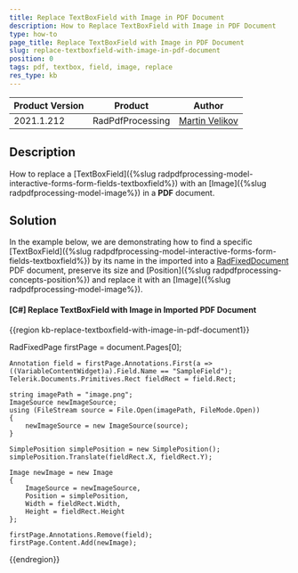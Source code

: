 ```yaml
---
title: Replace TextBoxField with Image in PDF Document
description: How to Replace TextBoxField with Image in PDF Document
type: how-to
page_title: Replace TextBoxField with Image in PDF Document
slug: replace-textboxfield-with-image-in-pdf-document
position: 0
tags: pdf, textbox, field, image, replace
res_type: kb
---
```


<table>
<thead>
	<tr>
		<th>Product Version</th>
		<th>Product</th>
		<th>Author</th>
	</tr>
</thead>
<tbody>
	<tr>
		<td>2021.1.212</td>
		<td>RadPdfProcessing</td>
		<td><a href="https://www.telerik.com/blogs/author/martin-velikov">Martin Velikov</a></td>
	</tr>
</tbody>
</table>

## Description

How to replace a [TextBoxField]({%slug radpdfprocessing-model-interactive-forms-form-fields-textboxfield%}) with an [Image]({%slug radpdfprocessing-model-image%}) in a **PDF** document.

## Solution

In the example below, we are demonstrating how to find a specific [TextBoxField]({%slug radpdfprocessing-model-interactive-forms-form-fields-textboxfield%}) by its name in the imported into a [RadFixedDocument](https://docs.telerik.com/devtools/document-processing/libraries/radpdfprocessing/model/radfixeddocument) PDF document, preserve its size and [Position]({%slug radpdfprocessing-concepts-position%}) and replace it with an [Image]({%slug radpdfprocessing-model-image%}).

#### __[C#] Replace TextBoxField with Image in Imported PDF Document__

{{region kb-replace-textboxfield-with-image-in-pdf-document1}}

RadFixedPage firstPage = document.Pages[0];

    Annotation field = firstPage.Annotations.First(a => ((VariableContentWidget)a).Field.Name == "SampleField");
    Telerik.Documents.Primitives.Rect fieldRect = field.Rect;

    string imagePath = "image.png";
    ImageSource newImageSource;
    using (FileStream source = File.Open(imagePath, FileMode.Open))
    {
        newImageSource = new ImageSource(source);
    }

    SimplePosition simplePosition = new SimplePosition();
    simplePosition.Translate(fieldRect.X, fieldRect.Y);

    Image newImage = new Image
    {
        ImageSource = newImageSource,
        Position = simplePosition,
        Width = fieldRect.Width,
        Height = fieldRect.Height
    };

    firstPage.Annotations.Remove(field);
    firstPage.Content.Add(newImage);	
{{endregion}}
